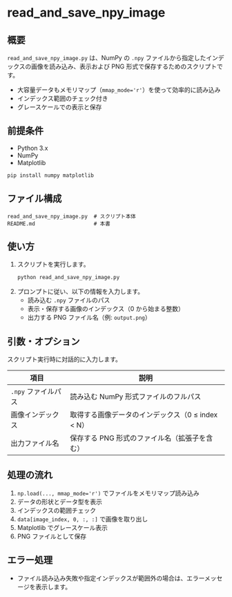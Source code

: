 # read_and_save_npy_image

## 概要
`read_and_save_npy_image.py` は、NumPy の `.npy` ファイルから指定したインデックスの画像を読み込み、表示および PNG 形式で保存するためのスクリプトです。

- 大容量データもメモリマップ（`mmap_mode='r'`）を使って効率的に読み込み
- インデックス範囲のチェック付き
- グレースケールでの表示と保存

## 前提条件
- Python 3.x
- NumPy
- Matplotlib

```bash
pip install numpy matplotlib
```

## ファイル構成
```
read_and_save_npy_image.py  # スクリプト本体
README.md                   # 本書
```

## 使い方
1. スクリプトを実行します。
   ```bash
   python read_and_save_npy_image.py
   ```
2. プロンプトに従い、以下の情報を入力します。
   - 読み込む `.npy` ファイルのパス
   - 表示・保存する画像のインデックス（0 から始まる整数）
   - 出力する PNG ファイル名（例: `output.png`）

## 引数・オプション
スクリプト実行時に対話的に入力します。

| 項目              | 説明                                                     |
|------------------|----------------------------------------------------------|
| `.npy` ファイルパス | 読み込む NumPy 形式ファイルのフルパス                     |
| 画像インデックス     | 取得する画像データのインデックス（0 ≤ index < N）
| 出力ファイル名       | 保存する PNG 形式のファイル名（拡張子を含む）             |

## 処理の流れ
1. `np.load(..., mmap_mode='r')` でファイルをメモリマップ読み込み
2. データの形状とデータ型を表示
3. インデックスの範囲チェック
4. `data[image_index, 0, :, :]` で画像を取り出し
5. Matplotlib でグレースケール表示
6. PNG ファイルとして保存

## エラー処理
- ファイル読み込み失敗や指定インデックスが範囲外の場合は、エラーメッセージを表示します。

